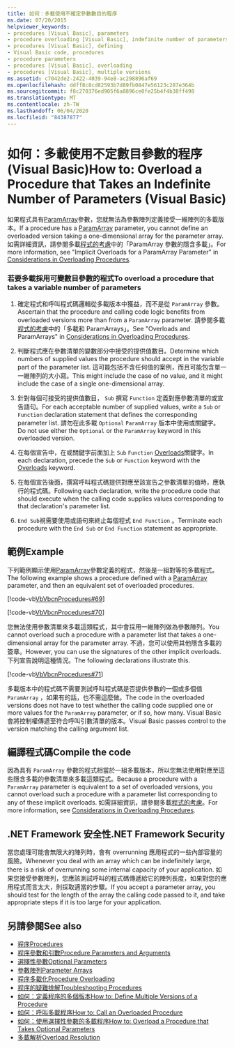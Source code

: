 ```yaml
---
title: 如何：多載使用不確定參數數目的程序
ms.date: 07/20/2015
helpviewer_keywords:
- procedures [Visual Basic], parameters
- procedure overloading [Visual Basic], indefinite number of parameters
- procedures [Visual Basic], defining
- Visual Basic code, procedures
- procedure parameters
- procedures [Visual Basic], overloading
- procedures [Visual Basic], multiple versions
ms.assetid: c7042de2-2422-4039-94e8-ac298896af69
ms.openlocfilehash: ddff8c8cd82593b7d89fb0847e56123c287e364b
ms.sourcegitcommit: f8c270376ed905f6a8896ce0fe25b4f4b38ff498
ms.translationtype: MT
ms.contentlocale: zh-TW
ms.lasthandoff: 06/04/2020
ms.locfileid: "84387877"
---
```

# <a name="how-to-overload-a-procedure-that-takes-an-indefinite-number-of-parameters-visual-basic"></a><span data-ttu-id="1b040-102">如何：多載使用不定數目參數的程序 (Visual Basic)</span><span class="sxs-lookup"><span data-stu-id="1b040-102">How to: Overload a Procedure that Takes an Indefinite Number of Parameters (Visual Basic)</span></span>
<span data-ttu-id="1b040-103">如果程式具有[ParamArray](../../../language-reference/modifiers/paramarray.md)參數，您就無法為參數陣列定義接受一維陣列的多載版本。</span><span class="sxs-lookup"><span data-stu-id="1b040-103">If a procedure has a [ParamArray](../../../language-reference/modifiers/paramarray.md) parameter, you cannot define an overloaded version taking a one-dimensional array for the parameter array.</span></span> <span data-ttu-id="1b040-104">如需詳細資訊，請參閱多載[程式的考慮](./considerations-in-overloading-procedures.md)中的「ParamArray 參數的隱含多載」。</span><span class="sxs-lookup"><span data-stu-id="1b040-104">For more information, see "Implicit Overloads for a ParamArray Parameter" in [Considerations in Overloading Procedures](./considerations-in-overloading-procedures.md).</span></span>  
  
### <a name="to-overload-a-procedure-that-takes-a-variable-number-of-parameters"></a><span data-ttu-id="1b040-105">若要多載採用可變數目參數的程式</span><span class="sxs-lookup"><span data-stu-id="1b040-105">To overload a procedure that takes a variable number of parameters</span></span>  
  
1. <span data-ttu-id="1b040-106">確定程式和呼叫程式碼邏輯從多載版本中獲益，而不是從 `ParamArray` 參數。</span><span class="sxs-lookup"><span data-stu-id="1b040-106">Ascertain that the procedure and calling code logic benefits from overloaded versions more than from a `ParamArray` parameter.</span></span> <span data-ttu-id="1b040-107">請參閱多載[程式的考慮](./considerations-in-overloading-procedures.md)中的「多載和 ParamArrays」。</span><span class="sxs-lookup"><span data-stu-id="1b040-107">See "Overloads and ParamArrays" in [Considerations in Overloading Procedures](./considerations-in-overloading-procedures.md).</span></span>  
  
2. <span data-ttu-id="1b040-108">判斷程式應在參數清單的變數部分中接受的提供值數目。</span><span class="sxs-lookup"><span data-stu-id="1b040-108">Determine which numbers of supplied values the procedure should accept in the variable part of the parameter list.</span></span> <span data-ttu-id="1b040-109">這可能包括不含任何值的案例，而且可能包含單一一維陣列的大小寫。</span><span class="sxs-lookup"><span data-stu-id="1b040-109">This might include the case of no value, and it might include the case of a single one-dimensional array.</span></span>  
  
3. <span data-ttu-id="1b040-110">針對每個可接受的提供值數目， `Sub` 撰寫 `Function` 定義對應參數清單的或宣告語句。</span><span class="sxs-lookup"><span data-stu-id="1b040-110">For each acceptable number of supplied values, write a `Sub` or `Function` declaration statement that defines the corresponding parameter list.</span></span> <span data-ttu-id="1b040-111">請勿在此多載 `Optional` `ParamArray` 版本中使用或關鍵字。</span><span class="sxs-lookup"><span data-stu-id="1b040-111">Do not use either the `Optional` or the `ParamArray` keyword in this overloaded version.</span></span>  
  
4. <span data-ttu-id="1b040-112">在每個宣告中，在或關鍵字前面加上 `Sub` `Function` [Overloads](../../../language-reference/modifiers/overloads.md)關鍵字。</span><span class="sxs-lookup"><span data-stu-id="1b040-112">In each declaration, precede the `Sub` or `Function` keyword with the [Overloads](../../../language-reference/modifiers/overloads.md) keyword.</span></span>  
  
5. <span data-ttu-id="1b040-113">在每個宣告後面，撰寫呼叫程式碼提供對應至該宣告之參數清單的值時，應執行的程式碼。</span><span class="sxs-lookup"><span data-stu-id="1b040-113">Following each declaration, write the procedure code that should execute when the calling code supplies values corresponding to that declaration's parameter list.</span></span>  
  
6. <span data-ttu-id="1b040-114">`End Sub`視需要使用或語句來終止每個程式 `End Function` 。</span><span class="sxs-lookup"><span data-stu-id="1b040-114">Terminate each procedure with the `End Sub` or `End Function` statement as appropriate.</span></span>  
  
## <a name="example"></a><span data-ttu-id="1b040-115">範例</span><span class="sxs-lookup"><span data-stu-id="1b040-115">Example</span></span>  
 <span data-ttu-id="1b040-116">下列範例顯示使用[ParamArray](../../../language-reference/modifiers/paramarray.md)參數定義的程式，然後是一組對等的多載程式。</span><span class="sxs-lookup"><span data-stu-id="1b040-116">The following example shows a procedure defined with a [ParamArray](../../../language-reference/modifiers/paramarray.md) parameter, and then an equivalent set of overloaded procedures.</span></span>  
  
 [!code-vb[VbVbcnProcedures#69](~/samples/snippets/visualbasic/VS_Snippets_VBCSharp/VbVbcnProcedures/VB/Class1.vb#69)]  
  
 [!code-vb[VbVbcnProcedures#70](~/samples/snippets/visualbasic/VS_Snippets_VBCSharp/VbVbcnProcedures/VB/Class1.vb#70)]  
  
 <span data-ttu-id="1b040-117">您無法使用參數清單來多載這類程式，其中會採用一維陣列做為參數陣列。</span><span class="sxs-lookup"><span data-stu-id="1b040-117">You cannot overload such a procedure with a parameter list that takes a one-dimensional array for the parameter array.</span></span> <span data-ttu-id="1b040-118">不過，您可以使用其他隱含多載的簽章。</span><span class="sxs-lookup"><span data-stu-id="1b040-118">However, you can use the signatures of the other implicit overloads.</span></span> <span data-ttu-id="1b040-119">下列宣告說明這種情況。</span><span class="sxs-lookup"><span data-stu-id="1b040-119">The following declarations illustrate this.</span></span>  
  
 [!code-vb[VbVbcnProcedures#71](~/samples/snippets/visualbasic/VS_Snippets_VBCSharp/VbVbcnProcedures/VB/Class1.vb#71)]  
  
 <span data-ttu-id="1b040-120">多載版本中的程式碼不需要測試呼叫程式碼是否提供參數的一個或多個值 `ParamArray` ，如果有的話，也不需這麼做。</span><span class="sxs-lookup"><span data-stu-id="1b040-120">The code in the overloaded versions does not have to test whether the calling code supplied one or more values for the `ParamArray` parameter, or if so, how many.</span></span> <span data-ttu-id="1b040-121">Visual Basic 會將控制權傳遞至符合呼叫引數清單的版本。</span><span class="sxs-lookup"><span data-stu-id="1b040-121">Visual Basic passes control to the version matching the calling argument list.</span></span>  
  
## <a name="compile-the-code"></a><span data-ttu-id="1b040-122">編譯程式碼</span><span class="sxs-lookup"><span data-stu-id="1b040-122">Compile the code</span></span>  
 <span data-ttu-id="1b040-123">因為具有 `ParamArray` 參數的程式相當於一組多載版本，所以您無法使用對應至這些隱含多載的參數清單來多載這類程式。</span><span class="sxs-lookup"><span data-stu-id="1b040-123">Because a procedure with a `ParamArray` parameter is equivalent to a set of overloaded versions, you cannot overload such a procedure with a parameter list corresponding to any of these implicit overloads.</span></span> <span data-ttu-id="1b040-124">如需詳細資訊，請參閱多載[程式的考慮](./considerations-in-overloading-procedures.md)。</span><span class="sxs-lookup"><span data-stu-id="1b040-124">For more information, see [Considerations in Overloading Procedures](./considerations-in-overloading-procedures.md).</span></span>  
  
## <a name="net-framework-security"></a><span data-ttu-id="1b040-125">.NET Framework 安全性</span><span class="sxs-lookup"><span data-stu-id="1b040-125">.NET Framework Security</span></span>  
 <span data-ttu-id="1b040-126">當您處理可能會無限大的陣列時，會有 overrunning 應用程式的一些內部容量的風險。</span><span class="sxs-lookup"><span data-stu-id="1b040-126">Whenever you deal with an array which can be indefinitely large, there is a risk of overrunning some internal capacity of your application.</span></span> <span data-ttu-id="1b040-127">如果您接受參數陣列，您應該測試呼叫的程式碼傳遞給它的陣列長度，如果對您的應用程式而言太大，則採取適當的步驟。</span><span class="sxs-lookup"><span data-stu-id="1b040-127">If you accept a parameter array, you should test for the length of the array the calling code passed to it, and take appropriate steps if it is too large for your application.</span></span>  
  
## <a name="see-also"></a><span data-ttu-id="1b040-128">另請參閱</span><span class="sxs-lookup"><span data-stu-id="1b040-128">See also</span></span>

- [<span data-ttu-id="1b040-129">程序</span><span class="sxs-lookup"><span data-stu-id="1b040-129">Procedures</span></span>](./index.md)
- [<span data-ttu-id="1b040-130">程序參數和引數</span><span class="sxs-lookup"><span data-stu-id="1b040-130">Procedure Parameters and Arguments</span></span>](./procedure-parameters-and-arguments.md)
- [<span data-ttu-id="1b040-131">選擇性參數</span><span class="sxs-lookup"><span data-stu-id="1b040-131">Optional Parameters</span></span>](./optional-parameters.md)
- [<span data-ttu-id="1b040-132">參數陣列</span><span class="sxs-lookup"><span data-stu-id="1b040-132">Parameter Arrays</span></span>](./parameter-arrays.md)
- [<span data-ttu-id="1b040-133">程序多載化</span><span class="sxs-lookup"><span data-stu-id="1b040-133">Procedure Overloading</span></span>](./procedure-overloading.md)
- [<span data-ttu-id="1b040-134">程序的疑難排解</span><span class="sxs-lookup"><span data-stu-id="1b040-134">Troubleshooting Procedures</span></span>](./troubleshooting-procedures.md)
- [<span data-ttu-id="1b040-135">如何：定義程序的多個版本</span><span class="sxs-lookup"><span data-stu-id="1b040-135">How to: Define Multiple Versions of a Procedure</span></span>](./how-to-define-multiple-versions-of-a-procedure.md)
- [<span data-ttu-id="1b040-136">如何：呼叫多載程序</span><span class="sxs-lookup"><span data-stu-id="1b040-136">How to: Call an Overloaded Procedure</span></span>](./how-to-call-an-overloaded-procedure.md)
- [<span data-ttu-id="1b040-137">如何：使用選擇性參數的多載程序</span><span class="sxs-lookup"><span data-stu-id="1b040-137">How to: Overload a Procedure that Takes Optional Parameters</span></span>](./how-to-overload-a-procedure-that-takes-optional-parameters.md)
- [<span data-ttu-id="1b040-138">多載解析</span><span class="sxs-lookup"><span data-stu-id="1b040-138">Overload Resolution</span></span>](./overload-resolution.md)
